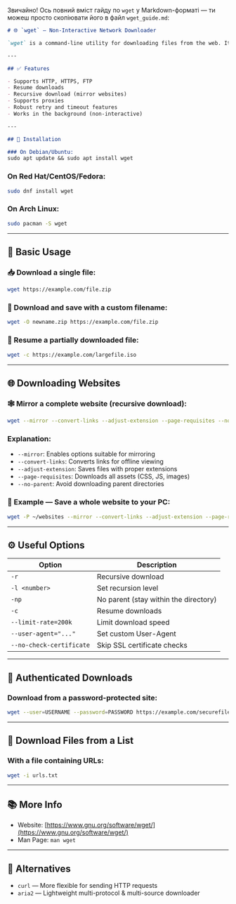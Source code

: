 Звичайно! Ось повний вміст гайду по `wget` у Markdown-форматі — ти можеш просто скопіювати його в файл `wget_guide.md`:

```markdown
# 🌐 `wget` — Non-Interactive Network Downloader

`wget` is a command-line utility for downloading files from the web. It supports HTTP, HTTPS, and FTP protocols and is ideal for downloading files or mirroring entire websites.

---

## ✅ Features

- Supports HTTP, HTTPS, FTP  
- Resume downloads  
- Recursive download (mirror websites)  
- Supports proxies  
- Robust retry and timeout features  
- Works in the background (non-interactive)  

---

## 🔧 Installation

### On Debian/Ubuntu:
sudo apt update && sudo apt install wget
```

### On Red Hat/CentOS/Fedora:
```bash
sudo dnf install wget
```

### On Arch Linux:
```bash
sudo pacman -S wget
```

---

## 🚀 Basic Usage

### 📥 Download a single file:
```bash
wget https://example.com/file.zip
```

### 📂 Download and save with a custom filename:
```bash
wget -O newname.zip https://example.com/file.zip
```

### 🔁 Resume a partially downloaded file:
```bash
wget -c https://example.com/largefile.iso
```

---

## 🌐 Downloading Websites

### 🕸️ Mirror a complete website (recursive download):
```bash
wget --mirror --convert-links --adjust-extension --page-requisites --no-parent https://example.com
```

### Explanation:
- `--mirror`: Enables options suitable for mirroring  
- `--convert-links`: Converts links for offline viewing  
- `--adjust-extension`: Saves files with proper extensions  
- `--page-requisites`: Downloads all assets (CSS, JS, images)  
- `--no-parent`: Avoid downloading parent directories  

### 📁 Example — Save a whole website to your PC:
```bash
wget -P ~/websites --mirror --convert-links --adjust-extension --page-requisites --no-parent https://example.org
```

---

## ⚙️ Useful Options

| Option                     | Description                             |
|----------------------------|-----------------------------------------|
| `-r`                       | Recursive download                      |
| `-l <number>`              | Set recursion level                     |
| `-np`                      | No parent (stay within the directory)   |
| `-c`                       | Resume downloads                        |
| `--limit-rate=200k`        | Limit download speed                    |
| `--user-agent="..."`       | Set custom User-Agent                   |
| `--no-check-certificate`   | Skip SSL certificate checks             |

---

## 🔐 Authenticated Downloads

### Download from a password-protected site:
```bash
wget --user=USERNAME --password=PASSWORD https://example.com/securefile.zip
```

---

## 🔄 Download Files from a List

### With a file containing URLs:
```bash
wget -i urls.txt
```

---

## 📚 More Info

- Website: [https://www.gnu.org/software/wget/](https://www.gnu.org/software/wget/)  
- Man Page: `man wget`

---

## 🧩 Alternatives

- `curl` — More flexible for sending HTTP requests  
- `aria2` — Lightweight multi-protocol & multi-source downloader
```

